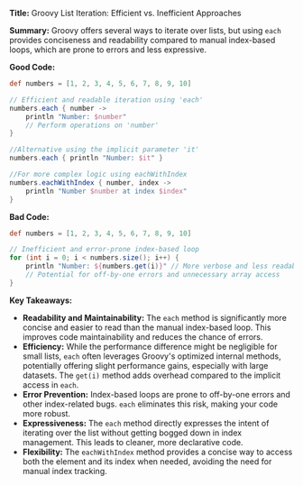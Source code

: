 **Title:** Groovy List Iteration: Efficient vs. Inefficient Approaches

**Summary:**  Groovy offers several ways to iterate over lists, but using `each` provides conciseness and readability compared to manual index-based loops, which are prone to errors and less expressive.

**Good Code:**

```groovy
def numbers = [1, 2, 3, 4, 5, 6, 7, 8, 9, 10]

// Efficient and readable iteration using 'each'
numbers.each { number ->
    println "Number: $number"
    // Perform operations on 'number'
}

//Alternative using the implicit parameter 'it'
numbers.each { println "Number: $it" }

//For more complex logic using eachWithIndex
numbers.eachWithIndex { number, index ->
    println "Number $number at index $index"
}
```

**Bad Code:**

```groovy
def numbers = [1, 2, 3, 4, 5, 6, 7, 8, 9, 10]

// Inefficient and error-prone index-based loop
for (int i = 0; i < numbers.size(); i++) {
    println "Number: ${numbers.get(i)}" // More verbose and less readable
    // Potential for off-by-one errors and unnecessary array access
}
```


**Key Takeaways:**

* **Readability and Maintainability:** The `each` method is significantly more concise and easier to read than the manual index-based loop. This improves code maintainability and reduces the chance of errors.
* **Efficiency:**  While the performance difference might be negligible for small lists, `each` often leverages Groovy's optimized internal methods, potentially offering slight performance gains, especially with large datasets.  The `get(i)` method adds overhead compared to the implicit access in `each`.
* **Error Prevention:** Index-based loops are prone to off-by-one errors and other index-related bugs. `each` eliminates this risk, making your code more robust.
* **Expressiveness:** The `each` method directly expresses the intent of iterating over the list without getting bogged down in index management.  This leads to cleaner, more declarative code.
* **Flexibility:**  The `eachWithIndex` method provides a concise way to access both the element and its index when needed, avoiding the need for manual index tracking.


